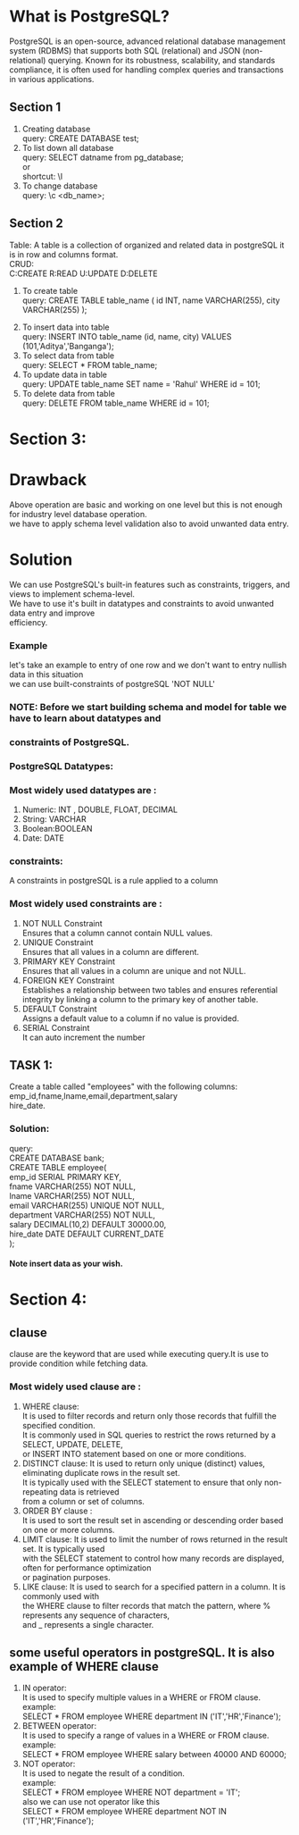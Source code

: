 # What is PostgreSQL?

PostgreSQL is an open-source, advanced relational database management system (RDBMS) that supports both SQL (relational) and JSON (non-relational) querying. Known for its robustness, scalability, and standards compliance, it is often used for handling complex queries and transactions in various applications.

## Section 1

1. Creating database  
   query: CREATE DATABASE test;
2. To list down all database  
   query: SELECT datname from pg_database;  
   or  
   shortcut: \l
3. To change database  
   query: \c <db_name>;

## Section 2

Table: A table is a collection of organized and related data in postgreSQL it is in row and columns format.  
CRUD:  
C:CREATE R:READ U:UPDATE D:DELETE

1. To create table  
   query: CREATE TABLE table_name (
   id INT,
   name VARCHAR(255),
   city VARCHAR(255)
   );

2) To insert data into table  
   query: INSERT INTO table_name (id, name, city) VALUES (101,'Aditya','Banganga');
3) To select data from table  
   query: SELECT \* FROM table_name;
4) To update data in table  
   query: UPDATE table_name SET name = 'Rahul' WHERE id = 101;
5) To delete data from table  
   query: DELETE FROM table_name WHERE id = 101;

# Section 3:

# Drawback

Above operation are basic and working on one level but this is not enough for industry level database operation.  
we have to apply schema level validation also to avoid unwanted data entry.

# Solution

We can use PostgreSQL's built-in features such as constraints, triggers, and views to implement schema-level.  
We have to use it's built in datatypes and constraints to avoid unwanted data entry and improve  
efficiency.

### Example

let's take an example to entry of one row and we don't want to entry nullish data in this situation  
we can use built-constraints of postgreSQL 'NOT NULL'

### NOTE: Before we start building schema and model for table we have to learn about datatypes and

### constraints of PostgreSQL.

### PostgreSQL Datatypes:

### Most widely used datatypes are :

1. Numeric: INT , DOUBLE, FLOAT, DECIMAL
2. String: VARCHAR
3. Boolean:BOOLEAN
4. Date: DATE

### constraints:

A constraints in postgreSQL is a rule applied to a column

### Most widely used constraints are :

1. NOT NULL Constraint  
   Ensures that a column cannot contain NULL values.
2. UNIQUE Constraint  
   Ensures that all values in a column are different.
3. PRIMARY KEY Constraint  
   Ensures that all values in a column are unique and not NULL.
4. FOREIGN KEY Constraint  
   Establishes a relationship between two tables and ensures referential integrity by linking a column to the primary key of another table.
5. DEFAULT Constraint  
   Assigns a default value to a column if no value is provided.
6. SERIAL Constraint  
   It can auto increment the number

## TASK 1:

Create a table called "employees" with the following columns: emp_id,fname,lname,email,department,salary  
hire_date.

### Solution:

query:    
CREATE DATABASE bank;   
CREATE TABLE employee(    
emp_id SERIAL PRIMARY KEY,  
fname VARCHAR(255) NOT NULL,    
lname VARCHAR(255) NOT NULL,   
email VARCHAR(255) UNIQUE NOT NULL,  
department VARCHAR(255) NOT NULL,    
salary DECIMAL(10,2) DEFAULT 30000.00,    
hire_date DATE DEFAULT CURRENT_DATE    
);  
#### Note insert data as your wish.  
# Section 4: 
## clause  
clause are the keyword that are used while executing query.It is use to provide condition while fetching data.  
### Most widely used clause are :
1. WHERE clause:  
It is used to filter records and return only those records that fulfill the specified condition.  
It is commonly used in SQL queries to restrict the rows returned by a SELECT, UPDATE, DELETE,  
or INSERT INTO statement based on one or more conditions.  
2. DISTINCT clause: 
It is used to return only unique (distinct) values, eliminating duplicate rows in the result set.  
It is typically used with the SELECT statement to ensure that only non-repeating data is retrieved   
from a column or set of columns.  
3. ORDER BY clause :  
It is used to sort the result set in ascending or descending order based on one or more columns.  
4. LIMIT clause: It is used to limit the number of rows returned in the result set. It is typically used   
with the SELECT statement to control how many records are displayed, often for performance optimization  
or pagination purposes.  
5. LIKE clause: It is used to search for a specified pattern in a column. It is commonly used with  
the WHERE clause to filter records that match the pattern, where % represents any sequence of characters,  
and _ represents a single character.  

## some useful operators in postgreSQL. It is also example of WHERE clause    
1. IN operator:  
It is used to specify multiple values in a WHERE or FROM clause.    
example:  
SELECT * FROM employee WHERE department IN ('IT','HR','Finance');  
2. BETWEEN operator:  
It is used to specify a range of values in a WHERE or FROM clause.  
example:  
SELECT * FROM employee WHERE salary between 40000 AND 60000;  
3. NOT operator:  
It is used to negate the result of a condition.  
example:  
SELECT * FROM employee WHERE NOT department = 'IT';  
also we can use not operator like this  
SELECT * FROM employee WHERE department NOT IN ('IT','HR','Finance');   





